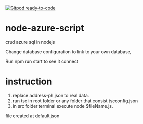 [![Gitpod ready-to-code](https://img.shields.io/badge/Gitpod-ready--to--code-blue?logo=gitpod)](https://gitpod.io/#https://github.com/RaisTMJ/node-mysql-script)

# node-azure-script
 crud azure sql in nodejs


Change database configuration to link to your own database,

Run npm run start to see it connect
# instruction 
1) replace address-ph.json to real data.
2) run tsc in root folder or any folder that consist tscconfig.json
3) in src folder terminal execute node $fileName.js.

file created at default.json





